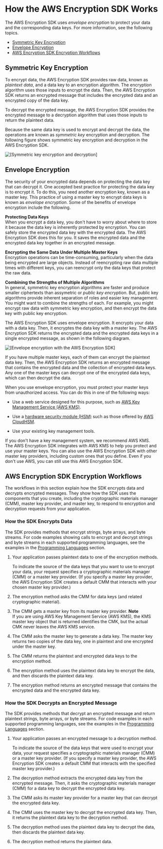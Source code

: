 # How the AWS Encryption SDK Works<a name="how-it-works"></a>

The AWS Encryption SDK uses *envelope encryption* to protect your data and the corresponding data keys\. For more information, see the following topics\.


+ [Symmetric Key Encryption](#symmetric-key-encryption)
+ [Envelope Encryption](#envelope-encryption)
+ [AWS Encryption SDK Encryption Workflows](#encryption-workflows)

## Symmetric Key Encryption<a name="symmetric-key-encryption"></a>

To encrypt data, the AWS Encryption SDK provides raw data, known as *plaintext data*, and a data key to an encryption algorithm\. The encryption algorithm uses those inputs to encrypt the data\. Then, the AWS Encryption SDK returns an encrypted message that includes the encrypted data and an encrypted copy of the data key\. 

To decrypt the encrypted message, the AWS Encryption SDK provides the encrypted message to a decryption algorithm that uses those inputs to return the plaintext data\.

Because the same data key is used to encrypt and decrypt the data, the operations are known as *symmetric key* encryption and decryption\. The following figure shows symmetric key encryption and decryption in the AWS Encryption SDK\.

![\[Symmetric key encryption and decryption\]](http://docs.aws.amazon.com/encryption-sdk/latest/developer-guide/images/encryption-basics.png)

## Envelope Encryption<a name="envelope-encryption"></a>

The security of your encrypted data depends on protecting the data key that can decrypt it\. One accepted best practice for protecting the data key is to encrypt it\. To do this, you need another encryption key, known as a master key\. This practice of using a master key to encrypt data keys is known as *envelope encryption*\. Some of the benefits of envelope encryption include the following\.

**Protecting Data Keys**  
When you encrypt a data key, you don't have to worry about where to store it because the data key is inherently protected by encryption\. You can safely store the encrypted data key with the encrypted data\. The AWS Encryption SDK does this for you\. It saves the encrypted data and the encrypted data key together in an encrypted message\.

**Encrypting the Same Data Under Multiple Master Keys**  
Encryption operations can be time\-consuming, particularly when the data being encrypted are large objects\. Instead of reencrypting raw data multiple times with different keys, you can reencrypt only the data keys that protect the raw data\. 

**Combining the Strengths of Multiple Algorithms**  
In general, symmetric key encryption algorithms are faster and produce smaller ciphertexts than assymetric or *public key encryption*\. But, public key algorithms provide inherent separation of roles and easier key management\. You might want to combine the strengths of each\. For example, you might encrypt raw data with symmetric key encryption, and then encrypt the data key with public key encryption\.

The AWS Encryption SDK uses envelope encryption\. It encrypts your data with a data key\. Then, it encryptes the data key with a master key\. The AWS Encryption SDK returns the encrypted data and the encrypted data keys in a single encrypted message, as shown in the following diagram\. 

![\[Envelope encryption with the AWS Encryption SDK\]](http://docs.aws.amazon.com/encryption-sdk/latest/developer-guide/images/envelope-encryption.png)

If you have multiple master keys, each of them can encrypt the plaintext data key\. Then, the AWS Encryption SDK returns an encrypted message that contains the encrypted data and the collection of encrypted data keys\. Any one of the master keys can decrypt one of the encrypted data keys, which can then decrypt the data\. 

When you use envelope encryption, you must protect your master keys from unauthorized access\. You can do this in one of the following ways:

+ Use a web service designed for this purpose, such as [AWS Key Management Service \(AWS KMS\)](https://aws.amazon.com/kms/)\.

+ Use a [hardware security module \(HSM\)](https://en.wikipedia.org/wiki/Hardware_security_module) such as those offered by [AWS CloudHSM](https://aws.amazon.com/cloudhsm/)\.

+ Use your existing key management tools\.

If you don't have a key management system, we recommend AWS KMS\. The AWS Encryption SDK integrates with AWS KMS to help you protect and use your master keys\. You can also use the AWS Encryption SDK with other master key providers, including custom ones that you define\. Even if you don't use AWS, you can still use this AWS Encryption SDK\.

## AWS Encryption SDK Encryption Workflows<a name="encryption-workflows"></a>

The workflows in this section explain how the SDK encrypts data and decrypts encrypted messages\. They show how the SDK uses the components that you create, including the cryptographic materials manager \(CMM\), master key provider, and master key, to respond to encryption and decryption requests from your application\.

### How the SDK Encrypts Data<a name="encrypt-workflow"></a>

The SDK provides methods that encrypt strings, byte arrays, and byte streams\. For code examples showing calls to encrypt and decrypt strings and byte streams in each supported programming languages, see the examples in the [Programming Languages](programming-languages.md) section\.

1. Your application passes plaintext data to one of the encryption methods\. 

   To indicate the source of the data keys that you want to use to encrypt your data, your request specifies a cryptographic materials manager \(CMM\) or a master key provider\. \(If you specify a master key provider, the AWS Encryption SDK creates a default CMM that interacts with your chosen master key provider\.\)

1. The encryption method asks the CMM for data keys \(and related cryptographic material\)\.

1. The CMM gets a master key from its master key provider\.
**Note**  
If you are using AWS Key Management Service \(AWS KMS\), the KMS master key object that is returned identifies the CMK, but the actual CMK never leaves the AWS KMS service\.

1. The CMM asks the master key to generate a data key\. The master key returns two copies of the data key, one in plaintext and one encrypted under the master key\. 

1. The CMM returns the plaintext and encrypted data keys to the encryption method\.

1. The encryption method uses the plaintext data key to encrypt the data, and then discards the plaintext data key\.

1. The encryption method returns an encrypted message that contains the encrypted data and the encrypted data key\.

### How the SDK Decrypts an Encrypted Message<a name="decrypt-workflow"></a>

The SDK provides methods that decrypt an encrypted message and return plaintext strings, byte arrays, or byte streams\. For code examples in each supported programming languages, see the examples in the [Programming Languages](programming-languages.md) section\.

1. Your application passes an encrypted message to a decryption method\.

   To indicate the source of the data keys that were used to encrypt your data, your request specifies a cryptographic materials manager \(CMM\) or a master key provider\. \(If you specify a master key provider, the AWS Encryption SDK creates a default CMM that interacts with the specified master key provider\.\)

1. The decryption method extracts the encrypted data key from the encrypted message\. Then, it asks the cryptographic materials manager \(CMM\) for a data key to decrypt the encrypted data key\.

1. The CMM asks its master key provider for a master key that can decrypt the encrypted data key\. 

1. The CMM uses the master key to decrypt the encrypted data key\. Then, it returns the plaintext data key to the decryption method\.

1. The decryption method uses the plaintext data key to decrypt the data, then discards the plaintext data key\. 

1. The decryption method returns the plaintext data\.